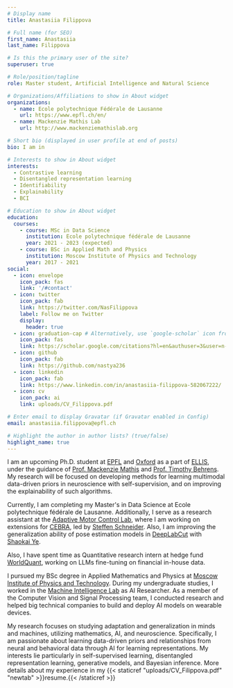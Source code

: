 ```yaml
---
# Display name
title: Anastasiia Filippova

# Full name (for SEO)
first_name: Anastasiia
last_name: Filippova

# Is this the primary user of the site?
superuser: true

# Role/position/tagline
role: Master student, Artificial Intelligence and Natural Science

# Organizations/Affiliations to show in About widget
organizations:
  - name: Ecole polytechnique Fédérale de Lausanne
    url: https://www.epfl.ch/en/
  - name: Mackenzie Mathis Lab
    url: http://www.mackenziemathislab.org

# Short bio (displayed in user profile at end of posts)
bio: I am in

# Interests to show in About widget
interests:
  - Contrastive learning
  - Disentangled representation learning
  - Identifiability
  - Explainability
  - BCI

# Education to show in About widget
education:
  courses:
    - course: MSc in Data Science
      institution: Ecole polytechnique fédérale de Lausanne
      year: 2021 - 2023 (expected)
    - course: BSc in Applied Math and Physics
      institution: Moscow Institute of Physics and Technology
      year: 2017 - 2021
social:
  - icon: envelope
    icon_pack: fas
    link: '/#contact'
  - icon: twitter
    icon_pack: fab
    link: https://twitter.com/NasFilippova
    label: Follow me on Twitter
    display:
      header: true
  - icon: graduation-cap # Alternatively, use `google-scholar` icon from `ai` icon pack
    icon_pack: fas
    link: https://scholar.google.com/citations?hl=en&authuser=3&user=n-20RKYAAAAJ
  - icon: github
    icon_pack: fab
    link: https://github.com/nastya236
  - icon: linkedin
    icon_pack: fab
    link: https://www.linkedin.com/in/anastasiia-filippova-582067222/
  - icon: cv 
    icon_pack: ai
    link: uploads/CV_Filippova.pdf

# Enter email to display Gravatar (if Gravatar enabled in Config)
email: anastasiia.filippova@epfl.ch

# Highlight the author in author lists? (true/false)
highlight_name: true
---
```


I am an upcoming Ph.D. student at [EPFL](https://www.epfl.ch/en/) and [Oxford](https://www.ox.ac.uk) as a part of [ELLIS](https://ellis.eu), under the guidance of [Prof. Mackenzie Mathis](http://www.mackenziemathislab.org/mackenziemathis) and [Prof. Timothy Behrens](https://www.ndcn.ox.ac.uk/team/timothy-behrens). My research will be focused on developing methods for learning multimodal data-driven priors in neuroscience with self-supervision, and on improving the explainability of such algorithms.

Currently, I am completing my Master's in Data Science at Ecole polytechnique fédérale de Lausanne. Additionally, I serve as a research assistant at the [Adaptive Motor Control Lab](http://www.mackenziemathislab.org), where I am working on extensions for [CEBRA](https://cebra.ai), led by [Steffen Schneider](https://stes.io). Also, I am improving the generalization ability of pose estimation models in [DeepLabCut](http://www.mackenziemathislab.org/deeplabcut) with [Shaokai Ye](https://yeshaokai.github.io).

Also, I have spent time as Quantitative research intern at hedge fund [WorldQuant](https://www.worldquant.com), working on LLMs fine-tuning on financial in-house data. 

I pursued my BSc degree in Applied Mathematics and Physics at [Moscow Institute of Physics and Technology](https://mipt.ru/english/).
During my undergraduate studies, I worked in the [Machine Intelligence Lab](http://mil-team.com) as AI Researcher.
As a member of the Computer Vision and Signal Processing team, I conducted research and helped big technical companies to build and deploy AI models on wearable devices.

My research focuses on studying adaptation and generalization in minds and machines, utilizing mathematics, AI, and neuroscience. Specifically, I am passionate about learning data-driven priors and relationships from neural and behavioral data through AI for learning representations. My interests lie particularly in self-supervised learning, disentangled representation learning, generative models, and Bayesian inference.
More details about my experience in my {{< staticref "uploads/CV_Filippova.pdf" "newtab" >}}resume.{{< /staticref >}}
